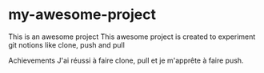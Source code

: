 # my-awesome-project
This is an awesome project
This awesome project is created to experiment git notions like clone, push and pull

Achievements
J'ai réussi à faire clone, pull et je m'apprête à faire push.
